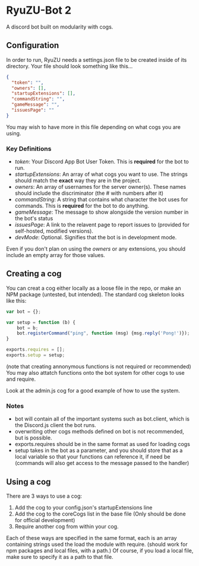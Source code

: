 # RyuZU-Bot 2
A discord bot built on modularity with cogs.

## Configuration
In order to run, RyuZU needs a settings.json file to be created inside of its directory. Your file should look something like this...
```json
{
  "token": "",
  "owners": [],
  "startupExtensions": [],
  "commandString": "",
  "gameMessage": "",
  "issuesPage": ""
}
```
You may wish to have more in this file depending on what cogs you are using.

### Key Definitions
* *token*: Your Discord App Bot User Token. This is **required** for the bot to run.
* *startupExtensions*: An array of what cogs you want to use. The strings should match the **exact** way they are in the project.
* *owners*: An array of usernames for the server owner(s). These names should include the discriminator (the # with numbers after it)
* *commandString*: A string that contains what character the bot uses for commands. This is **required** for the bot to do anything.
* *gameMessage*: The message to show alongside the version number in the bot's status
* *issuesPage*: A link to the relavent page to report issues to (provided for self-hosted, modified versions).
* *devMode*: Optional. Signifies that the bot is in development mode.

Even if you don't plan on using the *owners* or any extensions, you should include an empty array for those values.

## Creating a cog
You can creat a cog either locally as a loose file in the repo, or make an NPM package (untested, but intended). The standard cog skeleton looks like this:

```javascript
var bot = {};

var setup = function (b) {
    bot = b;
    bot.registerCommand("ping", function (msg) {msg.reply('Pong!')});
}

exports.requires = [];
exports.setup = setup;
```
(note that creating annonymous functions is not required or recommended)
You may also attatch functions onto the bot system for other cogs to use and require.

Look at the admin.js cog for a good example of how to use the system.

### Notes
* bot will contain all of the important systems such as bot.client, which is the Discord.js client the bot runs.
* overwriting other cogs methods defined on bot is not recommended, but is possible.
* exports.requires should be in the same format as used for loading cogs
* setup takes in the bot as a parameter, and you should store that as a local variable so that your functions can reference it, if need be (commands will also get access to the message passed to the handler)

## Using a cog
There are 3 ways to use a cog:
1. Add the cog to your config.json's startupExtensions line
2. Add the cog to the coreCogs list in the base file (Only should be done for official development)
3. Require another cog from within your cog.

Each of these ways are specified in the same format, each is an array containing strings used the load the module with require. (should work for npm packages and local files, with a path.) Of course, if you load a local file, make sure to specify it as a path to that file.